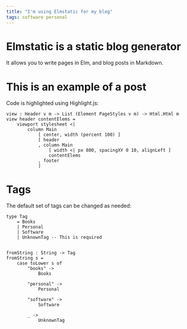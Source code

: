 ```yaml
---
title: "I'm using Elmstatic for my blog"
tags: software personal
---
```


# Elmstatic is a static blog generator

It allows you to write pages in Elm, and blog posts in Markdown. 

# This is an example of a post

Code is highlighted using Highlight.js: 

```
view : Header v m -> List (Element PageStyles v m) -> Html.Html m
view header contentElems =
    viewport stylesheet <|
        column Main
            [ center, width (percent 100) ]
            [ header
            , column Main
                [ width <| px 800, spacingXY 0 10, alignLeft ]
                contentElems
            , footer
            ]
```

# Tags 

The default set of tags can be changed as needed: 

```
type Tag
    = Books
    | Personal
    | Software
    | UnknownTag -- This is required


fromString : String -> Tag
fromString s =
    case toLower s of
        "books" ->
            Books

        "personal" ->
            Personal

        "software" ->
            Software

        _ ->
            UnknownTag
```

